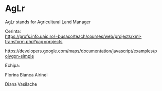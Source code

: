 # AgLr

AgLr stands for Agricultural Land Manager

Cerinta: 
https://profs.info.uaic.ro/~busaco/teach/courses/web/projects/xml-transform.php?pag=projects


https://developers.google.com/maps/documentation/javascript/examples/polygon-simple


Echipa:

Florina Bianca Airinei

Diana Vasilache
